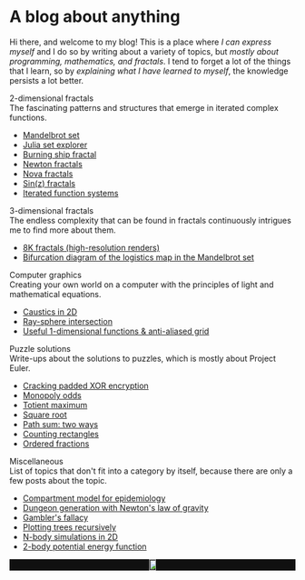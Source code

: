# A blog about anything

Hi there, and welcome to my blog! 
This is a place where _I can express myself_ and I do so by writing about a variety of topics, but _mostly about programming, mathematics, and fractals_.
I tend to forget a lot of the things that I learn, so by _explaining what I have learned to myself_, the knowledge persists a lot better.

<div class="card-container">
    <div class="card">
        <div class="card-header" 
             style="background-image: url('/nova-fractal.png')"></div>
        <div class="card-title">2-dimensional fractals</div>
        <div class="card-body">
            The fascinating patterns and structures that emerge in iterated complex functions.
            <ul>
                <li><a href="/posts/mandelbrot-rust">Mandelbrot set</a></li>
                <li><a href="/posts/julia-set-explorer">Julia set explorer</a></li>
                <li><a href="/posts/mandelbrot-rust/#burning-ship-fractal">Burning ship fractal</a></li>
                <li><a href="/posts/newton-fractals">Newton fractals</a></li>
                <li><a href="/posts/nova-fractals">Nova fractals</a></li>
                <li><a href="/posts/sinz_fractal">Sin(z) fractals</a></li>
                <li><a href="/posts/ifs">Iterated function systems</a></li>
            </ul>
        </div>
    </div>
    <div class="card">
        <div class="card-header" 
             style="background-image: url('/kleinian_sphere.png')"></div>
        <div class="card-title">3-dimensional fractals</div>
        <div class="card-body">
            The endless complexity that can be found in fractals continuously intrigues me to find more about them.
            <ul>
                <!-- <li>Mandelbulb</li> -->
                <!-- <li>Mandelbox</li> -->
                <!-- <li>Appollonian</li> -->
                <!-- <li>Iterated function systems</li> -->
                <li><a href="https://8kfractals.com" target="default">8K fractals (high-resolution renders)</a></li>
                <li><a href="/posts/mandelbrot-bifurcation">Bifurcation diagram of the logistics map in the Mandelbrot set</a></li>
            </ul>
        </div>
    </div>
    <div class="card">
        <div class="card-header"
             style="background-image: url('/specular-highlight-models.png')"></div>
        <div class="card-title">Computer graphics</div>
        <div class="card-body">
            Creating your own world on a computer with the principles of light and mathematical equations.
            <ul>
                <li><a href="/posts/caustics_2d">Caustics in 2D</a></li>
                <li><a href="/posts/ray-sphere-intersection">Ray-sphere intersection</a></li>
                <li><a href="/posts/useful-functions">Useful 1-dimensional functions & anti-aliased grid</a></li>
            </ul>
        </div>
    </div>
    <div class="card">
        <div class="card-header"
             style="background-image: url('/puzzles.png')"></div>
        <div class="card-title">Puzzle solutions</div>
        <div class="card-body">
            Write-ups about the solutions to puzzles, which is mostly about Project Euler.
            <ul>
                <li><a href="/posts/cracking-padded-xor-encryption">Cracking padded XOR encryption</a></li>
                <li><a href="/posts/probability-analysis-of-monopoly">Monopoly odds</a></li>
                <li><a href="/posts/totient-maximum">Totient maximum</a></li>
                <li><a href="/posts/sqrt-x">Square root</a></li>
                <li><a href="/posts/path-sum-two-ways">Path sum: two ways</a></li>
                <li><a href="/posts/counting-rectangles">Counting rectangles</a></li>
                <li><a href="/posts/ordered-fractions">Ordered fractions</a></li>
            </ul>
        </div>
    </div>
    <div class="card">
        <div class="card-header"
             style="background-image: url('/newtonian-physics.png')"></div>
        <div class="card-title">Miscellaneous</div>
        <div class="card-body">
            List of topics that don't fit into a category by itself, because there are only a few posts about the topic.
            <ul>
                <li><a href="/posts/compartment-model-epidemiology">Compartment model for epidemiology</a></li>
                <li><a href="/posts/dungeon-generation">Dungeon generation with Newton's law of gravity</a></li>
                <li><a href="/posts/gamblers-fallacy">Gambler's fallacy</a></li>
                <li><a href="/posts/plotting-trees-recursively">Plotting trees recursively</a></li>
                <li><a href="/posts/n-body">N-body simulations in 2D</a></li>
                <li><a href="/posts/2-body-potential-energy">2-body potential energy function</a></li>
            </ul>
        </div>
    </div>
    <div class="card" style="display: flex; justify-content: center; align-items: center; background-color: #101010; color: white;">
        <!-- <div class="card-header"
             style="background-image: url('/newtonian-physics.png')"></div>
        <div class="card-title">Miscellaneous</div>
        <div class="card-body">
            List of topics that don't fit into a category by itself, because there are only a few posts about the topic.
            <ul>
                <li>Compartment model for epidemiology</li>
                <li>Dungeon generation with Newton's law of gravity</li>
                <li>Gambler's fallacy</li>
                <li>Plotting trees recursively</li>
                <li>N-body simulations in 2D</li>
                <li>2-body potential energy function</li>
            </ul>
        </div> -->
        <div style="text-align: center;">
            <img src="mandelbulb-small.png" style="width: 75%;" />
        </div>
    </div>
</div>